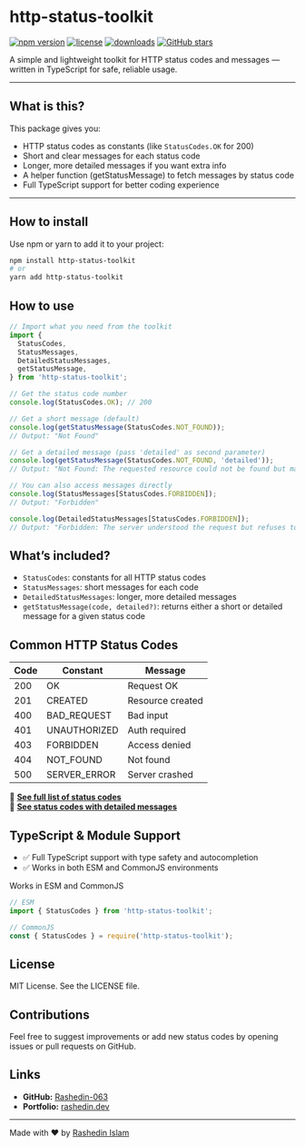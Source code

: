 # http-status-toolkit

[![npm version](https://img.shields.io/npm/v/http-status-toolkit)](https://www.npmjs.com/package/http-status-toolkit)
[![license](https://img.shields.io/npm/l/http-status-toolkit)](https://github.com/Rashedin-063/http-status-toolkit/blob/main/LICENSE)
[![downloads](https://img.shields.io/npm/dw/http-status-toolkit)](https://www.npmjs.com/package/http-status-toolkit)
[![GitHub stars](https://img.shields.io/github/stars/Rashedin-063/http-status-toolkit?style=social)](https://github.com/Rashedin-063/http-status-toolkit/stargazers)



A simple and lightweight toolkit for HTTP status codes and messages — written in TypeScript for safe, reliable usage.

---

## What is this?

This package gives you:

- HTTP status codes as constants (like `StatusCodes.OK` for 200)
- Short and clear messages for each status code
- Longer, more detailed messages if you want extra info
- A helper function (getStatusMessage) to fetch messages by status code
- Full TypeScript support for better coding experience

---

## How to install

Use npm or yarn to add it to your project:

```bash
npm install http-status-toolkit
# or
yarn add http-status-toolkit
```


## How to use

```ts
// Import what you need from the toolkit
import {
  StatusCodes,
  StatusMessages,
  DetailedStatusMessages,
  getStatusMessage,
} from 'http-status-toolkit';

// Get the status code number
console.log(StatusCodes.OK); // 200

// Get a short message (default)
console.log(getStatusMessage(StatusCodes.NOT_FOUND));
// Output: "Not Found"

// Get a detailed message (pass 'detailed' as second parameter)
console.log(getStatusMessage(StatusCodes.NOT_FOUND, 'detailed'));
// Output: "Not Found: The requested resource could not be found but may be available in the future."

// You can also access messages directly
console.log(StatusMessages[StatusCodes.FORBIDDEN]);
// Output: "Forbidden"

console.log(DetailedStatusMessages[StatusCodes.FORBIDDEN]);
// Output: "Forbidden: The server understood the request but refuses to authorize it."
```



## What’s included?
- `StatusCodes`: constants for all HTTP status codes
- `StatusMessages`: short messages for each code
- `DetailedStatusMessages`: longer, more detailed messages
- `getStatusMessage(code, detailed?)`: returns either a short or detailed message for a given status code


## Common HTTP Status Codes

| Code | Constant       | Message         |
|------|----------------|-----------------|
| 200  | OK             | Request OK      |
| 201  | CREATED        | Resource created|
| 400  | BAD_REQUEST    | Bad input       |
| 401  | UNAUTHORIZED   | Auth required   |
| 403  | FORBIDDEN      | Access denied   |
| 404  | NOT_FOUND      | Not found       |
| 500  | SERVER_ERROR   | Server crashed  |

🔗 **[See full list of status codes](./docs/status-codes-with-short-message.md)**  
🔗 **[See status codes with detailed messages](./docs/status-codes-with-detailed-message.md)**



## TypeScript & Module Support

- ✅ Full TypeScript support with type safety and autocompletion
- ✅ Works in both ESM and CommonJS environments

Works in ESM and CommonJS

```ts
// ESM
import { StatusCodes } from 'http-status-toolkit';

// CommonJS
const { StatusCodes } = require('http-status-toolkit');
```


## License
MIT License. See the LICENSE file.

## Contributions
Feel free to suggest improvements or add new status codes by opening issues or pull requests on GitHub.


## Links

- **GitHub:** [Rashedin-063](https://github.com/Rashedin-063)
- **Portfolio:** [rashedin.dev](https://www.rashedin.dev)

---

Made with ❤️ by [Rashedin Islam](https://www.rashedin.dev)

